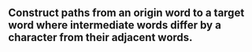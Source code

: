 ## Construct paths from an origin word to a target word where intermediate words differ by a character from their adjacent words.